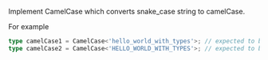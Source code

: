 Implement CamelCase<T> which converts snake_case string to camelCase.

For example

```ts
type camelCase1 = CamelCase<'hello_world_with_types'>; // expected to be 'helloWorldWithTypes'
type camelCase2 = CamelCase<'HELLO_WORLD_WITH_TYPES'>; // expected to be same as previous one
```
